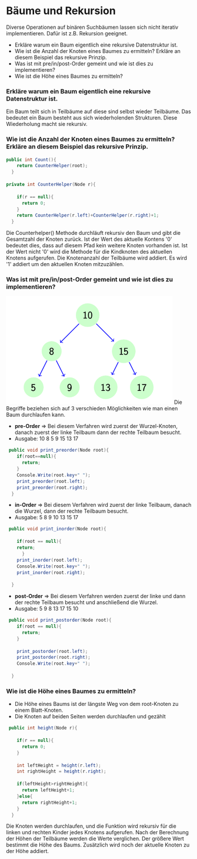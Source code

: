 # Bäume und Rekursion 

Diverse Operationen auf binären Suchbäumen lassen sich nicht iterativ implementieren. Dafür ist
z.B. Rekursion geeignet.
- Erkläre warum ein Baum eigentlich eine rekursive Datenstruktur ist.
- Wie ist die Anzahl der Knoten eines Baumes zu ermitteln? Erkläre an diesem Beispiel das
rekursive Prinzip.
- Was ist mit pre/in/post-Order gemeint und wie ist dies zu implementieren?
- Wie ist die Höhe eines Baumes zu ermitteln?

### Erkläre warum ein Baum eigentlich eine rekursive Datenstruktur ist.

Ein Baum teilt sich in Teilbäume auf diese sind selbst wieder Teilbäume. Das bedeutet ein Baum besteht aus sich wiederholenden Strukturen. Diese Wiederholung macht sie rekursiv. 

### Wie ist die Anzahl der Knoten eines Baumes zu ermitteln? Erkläre an diesem Beispiel das rekursive Prinzip.

```C#
public int Count(){
    return CounterHelper(root);
  }

private int CounterHelper(Node r){

    if(r == null){
      return 0;
    }
    return CounterHelper(r.left)+CounterHelper(r.right)+1; 
  }
```
Die Counterhelper() Methode durchläuft rekursiv den Baum und gibt die Gesamtzahl der Knoten zurück. Ist der Wert des aktuelle Kontens '0' bedeutet dies, dass auf diesem Pfad kein weitere Knoten vorhanden ist.
Ist der Wert nicht '0' wird die Methode für die Kindknoten des aktuellen Knotens aufgerufen. Die Knotenanzahl der Teilbäume wird addiert. Es wird '1' addiert um den aktuellen Knoten mitzuzählen. 

### Was ist mit pre/in/post-Order gemeint und wie ist dies zu implementieren?
![](img/Baum.png)
Die Begriffe beziehen sich auf 3 verschieden Möglichkeiten wie man einen Baum durchlaufen kann. 

- **pre-Order**
=> Bei diesem Verfahren wird zuerst der Wurzel-Knoten, danach zuerst der linke Teilbaum dann der rechte Teilbaum besucht. 
- Ausgabe: 10 8 5 9 15 13 17  
```C#
 public void print_preorder(Node root){
    if(root==null){
      return;
    }
    Console.Write(root.key+" ");
    print_preorder(root.left);
    print_preorder(root.right);
  }
```
- **in-Order**
=> Bei diesem Verfahren wird zuerst der linke Teilbaum, danach die Wurzel, dann der rechte Teilbaum besucht. 
- Ausgabe: 5 8 9 10 13 15 17 
```C#
 public void print_inorder(Node root){

    if(root == null){
    return;
      }
    print_inorder(root.left);
    Console.Write(root.key+" ");
    print_inorder(root.right);
    
  }
```
- **post-Order**
=> Bei diesem Verfahren werden zuerst der linke und dann der rechte Teilbaum besucht und anschließend die Wurzel. 
- Ausgabe: 5 9 8 13 17 15 10  
```C#
 public void print_postorder(Node root){
    if(root == null){
      return;
    }

    print_postorder(root.left);
    print_postorder(root.right);
    Console.Write(root.key+" ");

  }
```
### Wie ist die Höhe eines Baumes zu ermitteln?

- Die Höhe eines Baums ist der längste Weg von dem root-Knoten zu einem Blatt-Knoten.
- Die Knoten auf beiden Seiten werden durchlaufen und gezählt 
```C#
 public int height(Node r){

    if(r == null){
      return 0;
    }

    int leftHeight = height(r.left);
    int rightHeight = height(r.right);
    
    if(leftHeight>rightHeight){
      return leftHeight+1;
    }else{
      return rightHeight+1;
    }
  }
```
Die Knoten werden durchlaufen, und die Funktion wird rekursiv für die linken und rechten Kinder jedes Knotens aufgerufen. Nach der Berechnung der Höhen der Teilbäume werden die Werte verglichen. Der größere Wert bestimmt die Höhe des Baums. Zusätzlich wird noch der aktuelle Knoten zu der Höhe addiert.